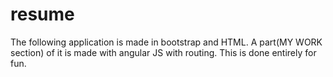 resume
======
The following application is made in bootstrap and HTML.
A part(MY WORK section) of it is made with angular JS with routing.
This is done entirely for fun.
